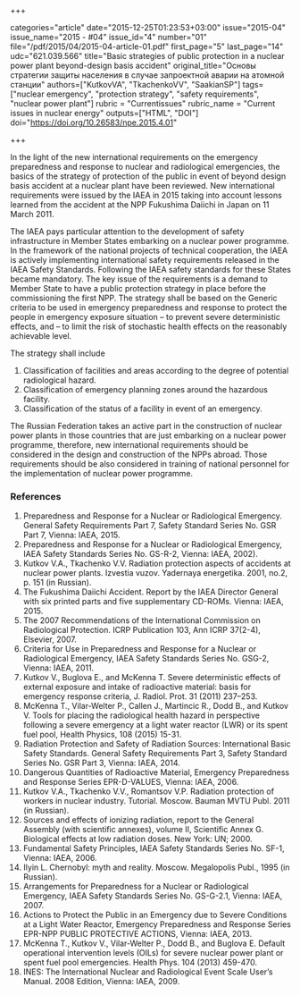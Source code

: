 +++

categories="article"
date="2015-12-25T01:23:53+03:00"
issue="2015-04"
issue_name="2015 - #04"
issue_id="4"
number="01"
file="/pdf/2015/04/2015-04-article-01.pdf"
first_page="5"
last_page="14"
udc="621.039.566"
title="Basic strategies of public protection in a nuclear power plant beyond-design basis accident"
original_title="Основы стратегии защиты населения в случае запроектной аварии на атомной станции"
authors=["KutkovVA", "TkachenkoVV", "SaakianSP"]
tags=["nuclear emergency", "protection strategy", "safety requirements", "nuclear power plant"]
rubric = "Сurrentissues"
rubric_name = "Current issues in nuclear energy"
outputs=["HTML", "DOI"]
doi="https://doi.org/10.26583/npe.2015.4.01"

+++

In the light of the new international requirements on the emergency preparedness and response to nuclear and radiological emergencies, the basics of the strategy of protection of the public in event of beyond design basis accident at a nuclear plant have been reviewed. New international requirements were issued by the IAEA in 2015 taking into account lessons learned from the accident at the NPP Fukushima Daiichi in Japan on 11 March 2011.

The IAEA pays particular attention to the development of safety infrastructure in Member States embarking on a nuclear power programme. In the framework of the national projects of technical cooperation, the IAEA is actively implementing international safety requirements released in the IAEA Safety Standards. Following the IAEA safety standards for these States became mandatory. The key issue of the requirements is a demand to Member State to have a public protection strategy in place before the commissioning the first NPP. The strategy shall be based on the Generic criteria to be used in emergency preparedness and response to protect the people in emergency exposure situation
– to prevent severe deterministic effects, and
– to limit the risk of stochastic health effects on the reasonably achievable level.

The strategy shall include
1. Classification of facilities and areas according to the degree of potential radiological hazard.
2. Classification of emergency planning zones around the hazardous facility.
3. Classification of the status of a facility in event of an emergency.

The Russian Federation takes an active part in the construction of nuclear power plants in those countries that are just embarking on a nuclear power programme, therefore, new international requirements should be considered in the design and construction of the NPPs abroad. Those requirements should be also considered in training of national personnel for the implementation of nuclear power programme.

### References

1. Preparedness and Response for a Nuclear or Radiological Emergency. General Safety Requirements Part 7, Safety Standard Series No. GSR Part 7, Vienna: IAEA, 2015.
2. Preparedness and Response for a Nuclear or Radiological Emergency, IAEA Safety Standards Series No. GS-R-2, Vienna: IAEA, 2002).
3. Kutkov V.A., Tkachenko V.V. Radiation protection aspects of accidents at nuclear power plants. Izvestia vuzov. Yadernaya energetika. 2001, no.2, p. 151 (in Russian).
4. The Fukushima Daiichi Accident. Report by the IAEA Director General with six printed parts and five supplementary CD-ROMs. Vienna: IAEA, 2015.
5. The 2007 Recommendations of the International Commission on Radiological Protection. ICRP Publication 103, Ann ICRP 37(2-4), Elsevier, 2007.
6. Criteria for Use in Preparedness and Response for a Nuclear or Radiological Emergency, IAEA Safety Standards Series No. GSG-2, Vienna: IAEA, 2011.
7. Kutkov V., Buglova E., and McKenna T. Severe deterministic effects of external exposure and intake of radioactive material: basis for emergency response criteria, J. Radiol. Prot. 31 (2011) 237–253.
8. McKenna T., Vilar-Welter P., Callen J., Martincic R., Dodd B., and Kutkov V. Tools for placing the radiological health hazard in perspective following a severe emergency at a light water reactor (LWR) or its spent fuel pool, Health Physics, 108 (2015) 15-31.
9. Radiation Protection and Safety of Radiation Sources: International Basic Safety Standards. General Safety Requirements Part 3, Safety Standard Series No. GSR Part 3, Vienna: IAEA, 2014.
10. Dangerous Quantities of Radioactive Material, Emergency Preparedness and Response Series EPR-D-VALUES, Vienna: IAEA, 2006.
11. Kutkov V.A., Tkachenko V.V., Romantsov V.P. Radiation protection of workers in nuclear industry. Tutorial. Moscow. Bauman MVTU Publ. 2011 (in Russian).
12. Sources and effects of ionizing radiation, report to the General Assembly (with scientific annexes), volume II, Scientific Annex G. Biological effects at low radiation doses. New York: UN; 2000.
13. Fundamental Safety Principles, IAEA Safety Standards Series No. SF-1, Vienna: IAEA, 2006.
14. Ilyin L. Chernobyl: myth and reality. Moscow. Megalopolis Publ., 1995 (in Russian).
15. Arrangements for Preparedness for a Nuclear or Radiological Emergency, IAEA Safety Standards Series No. GS-G-2.1, Vienna: IAEA, 2007.
16. Actions to Protect the Public in an Emergency due to Severe Conditions at a Light Water Reactor, Emergency Preparedness and Response Series EPR-NPP PUBLIC PROTECTIVE ACTIONS, Vienna: IAEA, 2013.
17. McKenna T., Kutkov V., Vilar-Welter P., Dodd B., and Buglova E. Default operational intervention levels (OILs) for severe nuclear power plant or spent fuel pool emergencies. Health Phys. 104 (2013) 459-470.
18. INES: The International Nuclear and Radiological Event Scale User’s Manual. 2008 Edition, Vienna: IAEA, 2009.